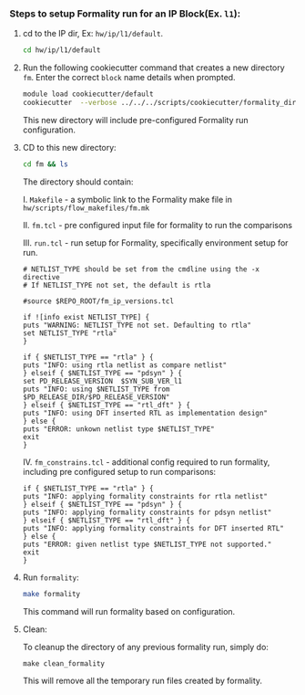 ### Steps to setup Formality run for an IP Block(Ex. `l1`):

1. cd to the IP dir, Ex: `hw/ip/l1/default`.

   ```bash
   cd hw/ip/l1/default
   ```

2. Run the following cookiecutter command that creates a new directory `fm`. Enter the correct `block` name details when prompted.

   ```bash
   module load cookiecutter/default
   cookiecutter  --verbose ../../../scripts/cookiecutter/formality_directory
   ```

   This new directory will include pre-configured Formality run configuration.

3. CD to this new directory:

   ```bash
   cd fm && ls
   ```

   The directory should contain:

   I. `Makefile` - a symbolic link to the Formality make file in `hw/scripts/flow_makefiles/fm.mk`

   II.  `fm.tcl` - pre configured input file for formality to run the comparisons

   III. `run.tcl` - run setup for Formality, specifically environment setup for run.

      ```
      # NETLIST_TYPE should be set from the cmdline using the -x directive
      # If NETLIST_TYPE not set, the default is rtla

      #source $REPO_ROOT/fm_ip_versions.tcl

      if ![info exist NETLIST_TYPE] {
      puts "WARNING: NETLIST_TYPE not set. Defaulting to rtla"
      set NETLIST_TYPE "rtla"
      }

      if { $NETLIST_TYPE == "rtla" } {
      puts "INFO: using rtla netlist as compare netlist"
      } elseif { $NETLIST_TYPE == "pdsyn" } {
      set PD_RELEASE_VERSION  $SYN_SUB_VER_l1
      puts "INFO: using $NETLIST_TYPE from $PD_RELEASE_DIR/$PD_RELEASE_VERSION"
      } elseif { $NETLIST_TYPE == "rtl_dft" } {
      puts "INFO: using DFT inserted RTL as implementation design"
      } else {
      puts "ERROR: unkown netlist type $NETLIST_TYPE"
      exit
      }
   ```
   
   IV. `fm_constrains.tcl` - additional config required to run formality, including pre configured setup to run comparisons:

      ```
      if { $NETLIST_TYPE == "rtla" } {
      puts "INFO: applying formality constraints for rtla netlist"
      } elseif { $NETLIST_TYPE == "pdsyn" } {
      puts "INFO: applying formality constraints for pdsyn netlist"
      } elseif { $NETLIST_TYPE == "rtl_dft" } {
      puts "INFO: applying formality constraints for DFT inserted RTL"
      } else {
      puts "ERROR: given netlist type $NETLIST_TYPE not supported."
      exit
      }
      ```
   

4. Run `formality`:

   ```bash
   make formality
   ```

   This command will run formality based on configuration.

5. Clean:

   To cleanup the directory of any previous formality run, simply do:

   ```
   make clean_formality
   ```

   This will remove all the temporary run files created by formality.
